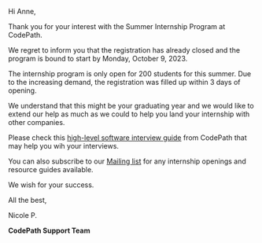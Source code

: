Hi Anne,

Thank you for your interest with the Summer Internship Program at CodePath. 

We regret to inform you that the registration has already closed and the program is bound to start by Monday, October 9, 2023. 

The internship program is only open for 200 students for this summer. Due to the increasing demand, the registration was filled up within 3 days of opening. 

We understand that this might be your graduating year and we would like to extend our help as much as we could to help you land your internship with other companies. 

Please check this [high-level software interview guide](https://hackmd.io/@nesquena/HJN9k17sm?type=view) from CodePath that may help you wih your interviews. 

You can also subscribe to our [Mailing list](https://codepath.org) for any internship openings and resource guides available. 

We wish for your success. 

All the best,

Nicole P. 

**CodePath Support Team**